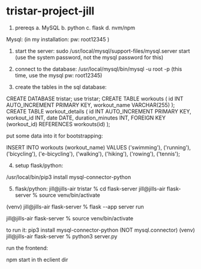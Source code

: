# tristar-project-jill


1. prereqs
   a. MySQL
   b. python
   c. flask
   d. nvm/npm
   


Mysql: (in my installation: pw: root12345 )
1. start the server:
 sudo /usr/local/mysql/support-files/mysql.server start
 (use the system password, not the mysql password for this)
 2. connect to the database:
 /usr/local/mysql/bin/mysql -u root -p
 (this time, use the mysql pw: root12345)

3.  create the tables in the sql database:




CREATE DATABASE tristar;
use tristar;
CREATE TABLE workouts (
    id INT AUTO_INCREMENT PRIMARY KEY,
    workout_name VARCHAR(255)
);
CREATE TABLE workout_details (
    id INT AUTO_INCREMENT PRIMARY KEY,
    workout_id INT,
    date DATE,
    duration_minutes INT,
    FOREIGN KEY (workout_id) REFERENCES workouts(id)
);

put some data into it for bootstrapping:

INSERT INTO workouts (workout_name) VALUES
('swimming'),
('running'),
('bicycling'),
('e-bicycling'),
('walking'),
('hiking'),
('rowing'),
('tennis');


4.  setup flask/python:



/usr/local/bin/pip3 install mysql-connector-python

5. flask/python:
jill@jills-air tristar % cd flask-server
jill@jills-air flask-server % source venv/bin/activate

(venv) jill@jills-air flask-server % flask --app server run





>>>>>>
jill@jills-air flask-server % source venv/bin/activate

to run it:
pip3 install mysql-connector-python  (NOT mysql.connector)
(venv) jill@jills-air flask-server % python3 server.py


run the frontend:

npm start in th eclient dir
